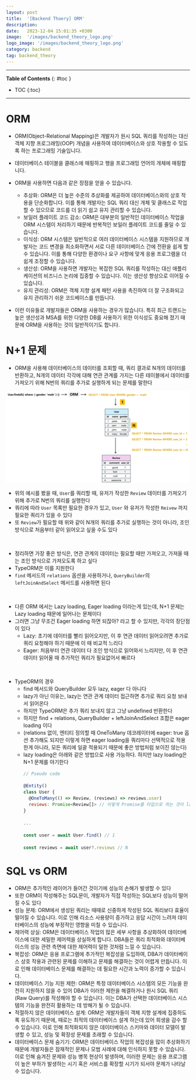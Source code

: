 ```yaml
---
layout: post
title:  '[Backend Thoery] ORM'
description: 
date:   2023-12-04 15:01:35 +0300
image:  '/images/backend_theory_logo.png'
logo_image: '/images/backend_theory_logo.png'
category: backend
tag: backend_theory
---
```


---
**Table of Contents**
{: #toc }
*  TOC
{:toc}

---

# ORM

- ORM(Object-Relational Mapping)은 개발자가 원시 SQL 쿼리를 작성하는 대신 객체 지향 프로그래밍(OOP) 개념을 사용하여 데이터베이스와 상호 작용할 수 있도록 하는 프로그래밍 기술입니다. 
- 데이터베이스 테이블을 클래스에 매핑하고 행을 프로그래밍 언어의 개체에 매핑합니다.

- ORM을 사용하면 다음과 같은 장점을 얻을 수 있습니다.
  - 추상화: ORM은 더 높은 수준의 추상화를 제공하여 데이터베이스와의 상호 작용을 단순화합니다. 이를 통해 개발자는 SQL 쿼리 대신 개체 및 클래스로 작업할 수 있으므로 코드를 더 읽기 쉽고 유지 관리할 수 있습니다.
  - 보일러 플레이트 코드 감소: ORM은 대부분의 일반적인 데이터베이스 작업을 ORM 시스템이 처리하기 때문에 반복적인 보일러 플레이트 코드를 줄일 수 있습니다.
  - 이식성: ORM 시스템은 일반적으로 여러 데이터베이스 시스템을 지원하므로 개발자는 코드 변경을 최소화하면서 서로 다른 데이터베이스 간에 전환을 쉽게 할 수 있습니다. 이를 통해 다양한 환경이나 요구 사항에 맞게 응용 프로그램을 더 쉽게 조정할 수 있습니다.
  - 생산성: ORM을 사용하면 개발자는 복잡한 SQL 쿼리를 작성하는 대신 애플리케이션의 비즈니스 논리에 집중할 수 있습니다. 이는 생산성 향상으로 이어질 수 있습니다.
  - 유지 관리성: ORM은 객체 지향 설계 패턴 사용을 촉진하여 더 잘 구조화되고 유지 관리하기 쉬운 코드베이스를 만듭니다.
- 이런 이유들로 개발자들은 ORM을 사용하는 경우가 많습니다. 특히 최근 트랜드는 높은 생산성과 MSA를 위한 다양한 DB를 사용하기 위한 이식성도 중요해 졌기 때문에 ORM을 사용하는 것이 일반적이기도 합니다.

# N+1 문제

- ORM을 사용해 데이터베이스의 데이터를 조회할 때, 쿼리 결과로 N개의 데이터를 반환하고, N개의 데이터 각각에 대해 연관 관계를 가지는 다른 테이블에서 데이터를 가져오기 위해 N번의 쿼리를 추가로 실행하게 되는 문제를 말한다

![](/images/backend_theory_orm_1.png)

- 위의 예시를 봤을 때, `User`를 쿼리할 때, 유저가 작성한 `Review` 데이터를 가져오기 위해 추가로 N번의 쿼리를 실행한다
- 쿼리에 따라 `User` 목록만 필요한 경우가 있고, `User` 와 유저가 작성한 `Reivew` 까지 필요한 쿼리가 있을 수 있다
- 또 `Review`가 필요할 때 위와 같이 N개의 쿼리를 추가로 실행하는 것이 아니라, 조인 방식으로 처음부터 같이 읽어오고 싶을 수도 있다

<br>

- 정리하면 가장 좋은 방식은, 연관 관계의 데이터는 필요할 때만 가져오고, 가져올 때는 조인 방식으로 가져오도록 하고 싶다
- TypeORM은 이를 지원한다
- `find` 메서드의 `relations` 옵션을 사용하거나, `QueryBuilder`의 `leftJoinAndSelect` 메서드를 사용하면 된다

<br>

- 다른 ORM 에서는 Lazy loading, Eager loading 이라는게 있는데, N+1 문제는 Lazy loading 때문에 일어나는 문제이다
- 그러면 그냥 무조건 Eager loading 하면 되잖아? 라고 할 수 있지만, 각각의 장단점이 있다
  - Lazy: 초기에 데이터를 빨리 읽어오지만, 이 후 연관 데이터 읽어오려면 추가로 쿼리 요청해야 하기 때문에 이 때 비교적 느리다
  - Eager: 처음부터 연관 데이터 다 조인 방식으로 읽어와서 느리지만, 이 후 연관 데이터 읽어올 때 추가적인 쿼리가 필요없어서 빠르다

<br>

- TypeORM의 경우
  - find 메서드와 QueryBuilder 모두 lazy, eager 다 아니다
  - lazy가 아닌 이유는, lazy는 연관 관계 데이터 접근하면 추가로 쿼리 요청 보내서 읽어온다
  - 하지만 TypeORM은 추가 쿼리 보내지 않고 그냥 undefined 반환한다
  - 하지만 find + relations, QueryBuilder + leftJoinAndSelect 조합은 eager loading 이다
  - (relations 없이, 엔티티 정의할 때 OneToMany 데코레이터에 eager: true 옵션 추가해도 되지만 이렇게 하면 eager loading을 쿼리마다 선택적으로 적용한게 아니라, 모든 쿼리에 일괄 적용되기 때문에 좋은 방법처럼 보이진 않는다)
  - lazy loading은 아래와 같은 방법으로 사용 가능하다. 하지만 lazy loading은 N+1 문제를 야기한다
    ```js
    // Pseudo code
    
    @Entity()
    class User {
      @OneToMany(() => Review, (reviews) => reviews.user)
      reviews: Promise<Review[]> // 이렇게 Promise를 타입으로 하는 것이 lazy loading을 나타낸다
    }
    
    ...
    
    const user = await User.find() // 1
    
    const reviews = await user?.reviews // N
    ```
    

# SQL vs ORM


- ORM은 추가적인 레이어가 들어간 것이기에 성능의 손해가 발생할 수 있다
- 또한 ORM이 작성해주는 SQL문이, 개발자가 직접 작성하는 SQL보다 성능이 떨어질 수도 있다
- 성능 문제: ORM에서 생성된 쿼리는 때때로 신중하게 작성된 SQL 쿼리보다 효율이 떨어질 수 있습니다. 이로 인해 리소스 사용량이 증가하고 응답 시간이 느려져 데이터베이스의 성능에 부정적인 영향을 미칠 수 있습니다.
- 제어력 상실: ORM은 데이터베이스 작업의 많은 세부 사항을 추상화하여 데이터베이스에 대한 세밀한 제어력을 상실하게 합니다. DBA들은 쿼리 최적화와 데이터베이스의 성능 관련 측면에 대한 제어력이 덜한 것처럼 느낄 수 있습니다.
- 복잡성: ORM은 응용 프로그램에 추가적인 복잡성을 도입하여, DBA가 데이터베이스 상호 작용과 관련된 문제를 이해하고 문제를 해결하는 것이 어렵게 만듭니다. 이로 인해 데이터베이스 문제를 해결하는 데 필요한 시간과 노력이 증가할 수 있습니다.
- 데이터베이스 기능 지원 제한: ORM은 특정 데이터베이스 시스템의 모든 기능을 완전히 지원하지 않을 수 있어 DBA가 이러한 제한을 해결하거나 원시 SQL 쿼리(Raw Query)를 작성해야 할 수 있습니다. 이는 DBA가 선택한 데이터베이스 시스템의 기능을 완전히 활용하는 데 방해가 될 수 있습니다.
- 적절하지 않은 데이터베이스 설계: ORM은 개발자들이 객체 지향 설계에 집중하도록 유도하기 때문에, 때로는 최적의 데이터베이스 설계 하는데 있어 희생을 감수 할 수 있습니다. 이로 인해 최적화되지 않은 데이터베이스 스키마와 데이터 모델이 발생할 수 있고, 성능 및 확장성 문제를 초래할 수 있습니다.
- 데이터베이스 문제 숨기기: ORM은 데이터베이스 작업의 복잡성을 많이 추상화하기 때문에 개발자들은 잠재적인 문제나 모범 사례에 대해 인식하지 못할 수 있습니다. 이로 인해 숨겨진 문제와 성능 병목 현상이 발생하며, 이러한 문제는 응용 프로그램이 높은 부하가 발생하는 시기 혹은 서비스를 확장할 시기가 되서야 문제가 나타날 수 있습니다.